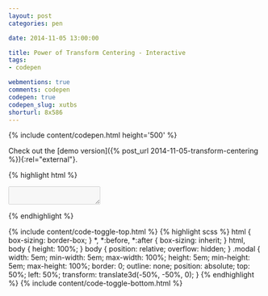 ```yaml
---
layout: post
categories: pen

date: 2014-11-05 13:00:00

title: Power of Transform Centering - Interactive
tags:
- codepen

webmentions: true
comments: codepen
codepen: true
codepen_slug: xutbs
shorturl: 8x586
---
```



{% include content/codepen.html height='500' %}

Check out the [demo version]({% post_url 2014-11-05-transform-centering %}){:rel="external"}.

{% highlight html %}
<textarea class="modal" disabled></textarea>
{% endhighlight %}

{% include content/code-toggle-top.html %}
{% highlight scss %}
html {
    box-sizing: border-box;
}
*, *:before, *:after {
    box-sizing: inherit;
}
html,
body {
    height: 100%;
}
body {
    position: relative;
    overflow: hidden;
}
.modal {
    width:     5em;
    min-width: 5em;
    max-width: 100%;
    height:     5em;
    min-height: 5em;
    max-height: 100%;
    border: 0;
    outline: none;
    position: absolute;
    top:  50%;
    left: 50%;
    transform: translate3d(-50%, -50%, 0);
}
{% endhighlight %}
{% include content/code-toggle-bottom.html %}

